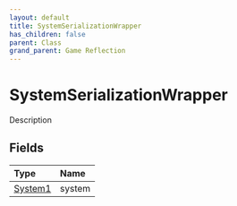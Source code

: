 ```yaml
---
layout: default
title: SystemSerializationWrapper
has_children: false
parent: Class
grand_parent: Game Reflection
---
```

# SystemSerializationWrapper
Description 

## Fields
| Type | Name |
|:-------------|:--------------|
| [System1](/game-reflection/components/system1.md) | system |

